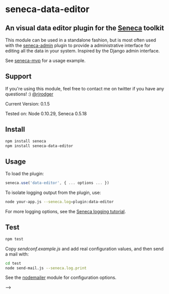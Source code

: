 # seneca-data-editor

## An visual data editor plugin for the [Seneca](http://senecajs.org) toolkit

This module can be used in a standalone fashion, but is most often
used with the [seneca-admin](http://github.com/rjrodger/seneca-admin)
plugin to provide a administrative interface for editing all the data
in your system. Inspired by the Django admin interface.

See [seneca-mvp](http://github.com/rjrodger/seneca-mvp) for a usage example.


## Support

If you're using this module, feel free to contact me on twitter if you
have any questions! :) [@rjrodger](http://twitter.com/rjrodger)

Current Version: 0.1.5

Tested on: Node 0.10.29, Seneca 0.5.18



## Install

```sh
npm install seneca
npm install seneca-data-editor
```



## Usage

To load the plugin:

```JavaScript
seneca.use('data-editor', { ... options ... })
```

To isolate logging output from the plugin, use:
```bash
node your-app.js --seneca.log=plugin:data-editor
```

For more logging options, see the [Seneca logging tutorial](http://senecajs.org/logging-example.html).



## Test

```sh
npm test
```

Copy _sendconf.example.js_ and add real configuration values, and then send a mail with:

```sh
cd test
node send-mail.js --seneca.log.print
```

See the [nodemailer](http://www.nodemailer.com/) module for configuration options.

-->
